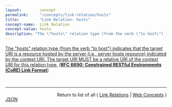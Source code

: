 ```yaml
---
layout:        concept
permalink:     "/concepts/link-relation/hosts"
title:         "Link Relation: hosts"
concept-name:  Link Relation
concept-value: hosts
description: "The \"hosts\" relation type (from the verb \"to host\") indicates that the target URI is a resource hosted by the server (i.e., server hosts resource) indicated by the context URI. The target URI MUST be a relative URI of the context URI for this relation type."
---
```


[The "hosts" relation type (from the verb "to host") indicates that the target URI is a resource hosted by the server (i.e., server hosts resource) indicated by the context URI. The target URI MUST be a relative URI of the context URI for this relation type.](http://tools.ietf.org/html/rfc6690#section-2.2 "Read documentation for Link Relation &#34;hosts&#34;") (**[RFC 6690: Constrained RESTful Environments (CoRE) Link Format](/specs/IETF/RFC/6690 "This specification defines Web Linking using a link format for use by constrained web servers to describe hosted resources, their attributes, and other relationships between links. Based on the HTTP Link Header field defined in RFC 5988, the Constrained RESTful Environments (CoRE) Link Format is carried as a payload and is assigned an Internet media type. &#34;RESTful&#34; refers to the Representational State Transfer (REST) architecture. A well-known URI is defined as a default entry point for requesting the links hosted by a server.")**)

<br/>
<hr/>

<p style="float : left"><a href="./hosts.json" title="JSON representing this particular Web Concept value">JSON</a></p>
<p style="text-align: right">Return to list of all ( <a href="../link-relation/">Link Relations</a> | <a href="../">Web Concepts</a> )</p>
